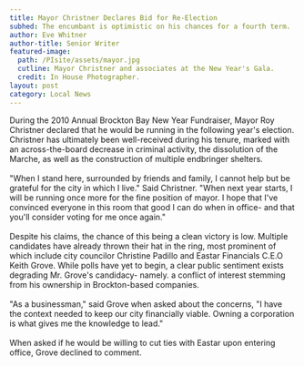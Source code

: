 ```yaml
---
title: Mayor Christner Declares Bid for Re-Election
subhed: The encumbant is optimistic on his chances for a fourth term.
author: Eve Whitner
author-title: Senior Writer
featured-image: 
  path: /PIsite/assets/mayor.jpg
  cutline: Mayor Christner and associates at the New Year's Gala.
  credit: In House Photographer.
layout: post
category: Local News
---
```


<p style="article">During the 2010 Annual Brockton Bay New Year Fundraiser, Mayor Roy Christner declared that he would be running in the following year's election. Christner has ultimately been well-received during his tenure, marked with an across-the-board decrease in criminal activity, the dissolution of the Marche, as well as the construction of multiple endbringer shelters.
<br/><br/>
"When I stand here, surrounded by friends and family, I cannot help but be grateful for the city in which I live." Said Christner. "When next year starts, I will be running once more for the fine position of mayor. I hope that I've convinced everyone in this room that good I can do when in office- and that you'll consider voting for me once again."
<br/><br/>
Despite his claims, the chance of this being a clean victory is low. Multiple candidates have already thrown their hat in the ring, most prominent of which include city councilor Christine Padillo and Eastar Financials C.E.O Keith Grove. While polls have yet to begin, a clear public sentiment exists degrading Mr. Grove's candidacy- namely. a conflict of interest stemming from his ownership in Brockton-based companies. 
<br/><br/>
"As a businessman," said Grove when asked about the concerns, "I have the context needed to keep our city financially viable. Owning a corporation is what gives me the knowledge to lead."
<br/><br/>
When asked if he would be willing to cut ties with Eastar upon entering  office, Grove declined to comment.
</p>